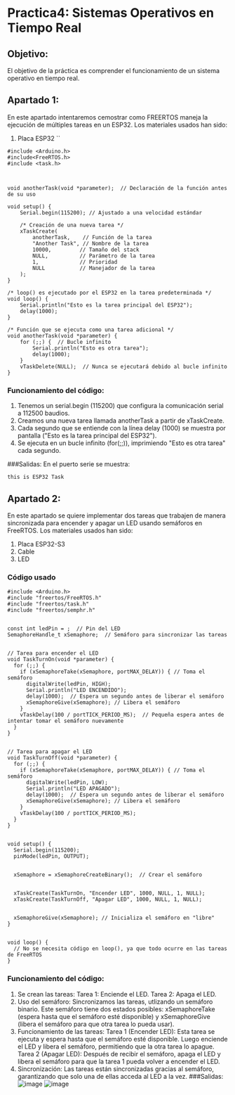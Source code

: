 # Practica4: Sistemas Operativos en Tiempo Real
## Objetivo: 
El objetivo de la práctica es comprender el funcionamiento de un sistema operativo en tiempo real. 
## Apartado 1:
En este apartado intentaremos cemostrar como FREERTOS maneja la ejecución de múltiples tareas en un ESP32. 
Los materiales usados han sido:
1. Placa ESP32
``
```
#include <Arduino.h>
#include<FreeRTOS.h>
#include <task.h>



void anotherTask(void *parameter);  // Declaración de la función antes de su uso

void setup() {
    Serial.begin(115200); // Ajustado a una velocidad estándar

    /* Creación de una nueva tarea */
    xTaskCreate(
        anotherTask,    // Función de la tarea
        "Another Task", // Nombre de la tarea
        10000,         // Tamaño del stack
        NULL,          // Parámetro de la tarea
        1,             // Prioridad
        NULL           // Manejador de la tarea
    );
}

/* loop() es ejecutado por el ESP32 en la tarea predeterminada */
void loop() {
    Serial.println("Esto es la tarea principal del ESP32");
    delay(1000);
}

/* Función que se ejecuta como una tarea adicional */
void anotherTask(void *parameter) {
    for (;;) {  // Bucle infinito
        Serial.println("Esto es otra tarea");
        delay(1000);
    }
    vTaskDelete(NULL);  // Nunca se ejecutará debido al bucle infinito
}
```
### Funcionamiento del código:
1. Tenemos un serial.begin (115200) que configura la comunicación serial a 112500 baudios.
2. Creamos una nueva tarea llamada anotherTask a partir de xTaskCreate.
3. Cada segundo que se entiende con la línea delay (1000) se muestra por pantalla ("Esto es la tarea principal del ESP32").
4. Se ejecuta en un bucle infinito (for(;;)), imprimiendo "Esto es otra tarea" cada segundo.

###Salidas:
En el puerto serie se muestra:
```
this is ESP32 Task

```

## Apartado 2:
En este apartado se quiere implementar dos tareas que trabajen de manera sincronizada para encender y apagar un LED usando semáforos en FreeRTOS.
Los materiales usados han sido: 
1. Placa ESP32-S3
2. Cable
3. LED
### Código usado
```
#include <Arduino.h>
#include "freertos/FreeRTOS.h"
#include "freertos/task.h"
#include "freertos/semphr.h"


const int ledPin = ;  // Pin del LED
SemaphoreHandle_t xSemaphore;  // Semáforo para sincronizar las tareas


// Tarea para encender el LED
void TaskTurnOn(void *parameter) {
  for (;;) {
    if (xSemaphoreTake(xSemaphore, portMAX_DELAY)) { // Toma el semáforo
      digitalWrite(ledPin, HIGH);
      Serial.println("LED ENCENDIDO");
      delay(1000);  // Espera un segundo antes de liberar el semáforo
      xSemaphoreGive(xSemaphore); // Libera el semáforo
    }
    vTaskDelay(100 / portTICK_PERIOD_MS);  // Pequeña espera antes de intentar tomar el semáforo nuevamente
  }
}


// Tarea para apagar el LED
void TaskTurnOff(void *parameter) {
  for (;;) {
    if (xSemaphoreTake(xSemaphore, portMAX_DELAY)) { // Toma el semáforo
      digitalWrite(ledPin, LOW);
      Serial.println("LED APAGADO");
      delay(1000);  // Espera un segundo antes de liberar el semáforo
      xSemaphoreGive(xSemaphore); // Libera el semáforo
    }
    vTaskDelay(100 / portTICK_PERIOD_MS);
  }
}


void setup() {
  Serial.begin(115200);
  pinMode(ledPin, OUTPUT);


  xSemaphore = xSemaphoreCreateBinary();  // Crear el semáforo


  xTaskCreate(TaskTurnOn, "Encender LED", 1000, NULL, 1, NULL);
  xTaskCreate(TaskTurnOff, "Apagar LED", 1000, NULL, 1, NULL);


  xSemaphoreGive(xSemaphore); // Inicializa el semáforo en "libre"
}


void loop() {
  // No se necesita código en loop(), ya que todo ocurre en las tareas de FreeRTOS
}

```
### Funcionamiento del código:
1. Se crean las tareas: Tarea 1: Enciende el LED. Tarea 2: Apaga el LED.
2. Uso del semáforo: Sincronizamos las tareas, utlizando un semáforo binario. Este semáforo tiene dos estados posibles: xSemaphoreTake (espera hasta que el semáforo esté disponible) y xSemaphoreGive (libera el semáforo para que otra tarea lo pueda usar).
3. Funcionamiento de las tareas:
Tarea 1 (Encender LED): Esta tarea se ejecuta y espera hasta que el semáforo esté disponible. Luego enciende el LED y libera el semáforo, permitiendo que la otra tarea lo apague.
Tarea 2 (Apagar LED): Después de recibir el semáforo, apaga el LED y libera el semáforo para que la tarea 1 pueda volver a encender el LED.
4. Sincronización:
Las tareas están sincronizadas gracias al semáforo, garantizando que solo una de ellas acceda al LED a la vez.
###Salidas:
![image](https://github.com/user-attachments/assets/44078ea4-19de-437e-8035-5145da60d705)
![image](https://github.com/user-attachments/assets/5ec7379d-4761-4915-a444-5662119a36d9)



